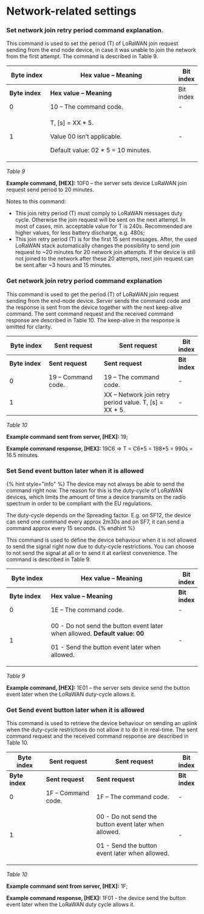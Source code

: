 # Network-related settings

### **Set network join retry period command explanation.**

This command is used to set the period (T) of LoRaWAN join request sending from the end node device, in case it was unable to join the network from the first attempt. The command is described in Table 9.

<table data-header-hidden><thead><tr><th width="150">Byte index</th><th width="611.4285714285713">Hex value – Meaning</th><th data-hidden>Bit index</th></tr></thead><tbody><tr><td><strong>Byte index</strong></td><td><strong>Hex value – Meaning</strong></td><td>Bit index</td></tr><tr><td>0</td><td>10 – The command code.</td><td>-</td></tr><tr><td>1</td><td><p>T, [s] = XX * 5. </p><p>Value 00 isn’t applicable. </p><p>Default value: 02 * 5 = 10 minutes.</p></td><td>-</td></tr></tbody></table>

_Table 9_

**Example command, \[HEX]:** 10F0 – the server sets device LoRaWAN join request send period to 20 minutes.

&#x20;Notes to this command:

* This join retry period (T) must comply to LoRaWAN messages duty cycle. Otherwise the join request will be sent on the next attempt. In most of cases, min. acceptable value for T is 240s. Recommended are higher values, for less battery discharge, e.g. 480s;
* This join retry period (T) is for the first 15 sent messages. After, the used LoRaWAN stack automatically changes the possibility to send join request to \~20 minutes for 20 network join attempts. If the device is still not joined to the network after these 20 attempts, next join request can be sent after \~3 hours and 15 minutes.

### **Get network join retry period command explanation**

This command is used to get the period (T) of LoRaWAN join request sending from the end-node device. Server sends the command code and the response is sent from the device together with the next keep-alive command. The sent command request and the received command response are described in Table 10. The keep-alive in the response is omitted for clarity.

<table data-header-hidden><thead><tr><th width="150">Byte index</th><th width="200.35661617297035">Sent request</th><th width="325.82375137102474">Sent request</th><th data-hidden>Bit index</th></tr></thead><tbody><tr><td><strong>Byte index</strong></td><td><strong>Sent request</strong></td><td><strong>Sent request</strong></td><td><strong>Bit index</strong></td></tr><tr><td>0</td><td>19 – Command code.</td><td>19 – The command code.</td><td>-</td></tr><tr><td>1</td><td></td><td>XX – Network join retry period value. T, [s] = XX * 5.</td><td>-</td></tr></tbody></table>

_Table 10_

**Example command sent from server, \[HEX]:** 19;

**Example command response, \[HEX]:** 19C6 => T = C6\*5 = 198\*5 = 990s = 16.5 minutes.

### Set Send event button later when it is **allowed**

{% hint style="info" %}
The device may not always be able to send the command right now. The reason for this is the duty-cycle of LoRaWAN devices, which limits the amount of time a device transmits on the radio spectrum in order to be compliant with the EU regulations.

The duty-cycle depends on the Spreading factor. E.g. on SF12, the device can send one command every approx 2m30s and on SF7, it can send a command approx every 15 seconds.
{% endhint %}

This command is used to define the device behaviour when it is not allowed to send the signal right now due to duty-cycle restrictions. You can choose to not send the signal at all or to send it at earliest convenience. The command is described in Table 9.

<table data-header-hidden><thead><tr><th width="150">Byte index</th><th width="593.4285714285713">Hex value – Meaning</th><th data-hidden>Bit index</th></tr></thead><tbody><tr><td><strong>Byte index</strong></td><td><strong>Hex value – Meaning</strong></td><td><strong>Bit index</strong></td></tr><tr><td>0</td><td>1E – The command code.</td><td>-</td></tr><tr><td>1</td><td><p>00 - Do not send the button event later when allowed. <strong>Default value: 00</strong></p><p>01 - Send the button event later when allowed. </p></td><td>-</td></tr></tbody></table>

_Table 9_

**Example command, \[HEX]:** 1E01 – the server sets device send the button event later when the LoRaWAN duty-cycle allows it.

### **Get** Send event button later when it is **allowed**

This command is used to retrieve the device behaviour on sending an uplink when the duty-cycle restrictions do not allow it to do it in real-time. The sent command request and the received command response are described in Table 10.&#x20;

<table data-header-hidden><thead><tr><th width="150">Byte index</th><th width="189.63302752293578">Sent request</th><th width="431.22543352601156">Sent request</th><th data-hidden>Bit index</th></tr></thead><tbody><tr><td><strong>Byte index</strong></td><td><strong>Sent request</strong></td><td><strong>Sent request</strong></td><td><strong>Bit index</strong></td></tr><tr><td>0</td><td>1F – Command code.</td><td>1F – The command code.</td><td>-</td></tr><tr><td>1</td><td></td><td><p>00 - Do not send the button event later when allowed.</p><p>01 - Send the button event later when allowed. </p></td><td>-</td></tr></tbody></table>

_Table 10_

**Example command sent from server, \[HEX]:** 1F;

**Example command response, \[HEX]:** 1F01 - the device send the button event later when the LoRaWAN duty cycle allows it.
